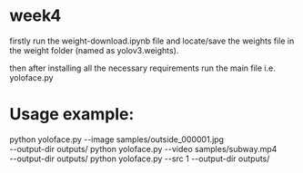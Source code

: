 # week4

firstly run the weight-download.ipynb file and locate/save the weights file in the weight folder (named as yolov3.weights).

then after installing all the necessary requirements run the main file i.e. yoloface.py

# Usage example:  
python yoloface.py --image samples/outside_000001.jpg \
                                    --output-dir outputs/
python yoloface.py --video samples/subway.mp4 \
                                    --output-dir outputs/
python yoloface.py --src 1 --output-dir outputs/
